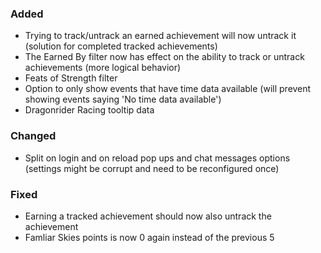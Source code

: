 <p><h3>Added</h3></p>
<ul>
<li>Trying to track/untrack an earned achievement will now untrack it (solution for completed tracked achievements)</li>
<li>The Earned By filter now has effect on the ability to track or untrack achievements (more logical behavior)</li>
<li>Feats of Strength filter</li>
<li>Option to only show events that have time data available (will prevent showing events saying 'No time data available')</li>
<li>Dragonrider Racing tooltip data</li>
</ul>
<p><h3>Changed</h3></p>
<ul>
<li>Split on login and on reload pop ups and chat messages options (settings might be corrupt and need to be reconfigured once)</li>
</ul>
<p><h3>Fixed</h3></p>
<ul>
<li>Earning a tracked achievement should now also untrack the achievement</li>
<li>Famliar Skies points is now 0 again instead of the previous 5</li>
</ul>
